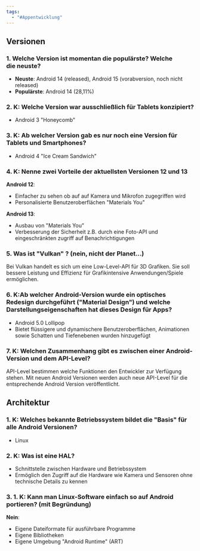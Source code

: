 ```yaml
---
tags:
  - "#Appentwicklung"
---
```

## Versionen
### 1. Welche Version ist momentan die populärste? Welche die neuste?
+ **Neuste**: Android 14 (released), Android 15 (vorabversion, noch nicht released)
+ **Populärste**: Android 14 (28,11%)

### 2. **K**: Welche Version war ausschließlich für Tablets konzipiert?
+ Android 3 "Honeycomb"

### 3. **K**: Ab welcher Version gab es nur noch eine Version für Tablets und Smartphones?
+ Android 4 "Ice Cream Sandwich"

### 4. **K**: Nenne zwei Vorteile der aktuellsten Versionen 12 und 13
**Android 12**:
+ Einfacher zu sehen ob auf auf Kamera und Mikrofon zugegriffen wird
+ Personalisierte Benutzeroberflächen "Materials You"

**Android 13**:
+ Ausbau von "Materials You"
+ Verbesserung der Sicherheit z.B. durch eine Foto-API und eingeschränkten zugriff auf Benachrichtigungen

### 5. Was ist "Vulkan" ? (nein, nicht der Planet...)
Bei Vulkan handelt es sich um eine Low-Level-API für 3D Grafiken. Sie soll bessere Leistung und Effizienz für Grafikintensive Anwendungen/Spiele ermöglichen.

### 6. **K**:Ab welcher Android-Version wurde ein optisches Redesign durchgeführt ("Material Design")  und welche Darstellungseigenschaften hat dieses Design für Apps?
+ Android 5.0 Lollipop
+ Bietet flüssigere und dynamischere Benutzeroberflächen, Animationen sowie Schatten und Tiefenebenen wurden hinzugefügt

### 7. **K:** Welchen Zusammenhang gibt es zwischen einer Android-Version und dem API-Level?
API-Level bestimmen welche Funktionen den Entwickler zur Verfügung stehen. Mit neuen Android Versionen werden auch neue API-Level für die entsprechende Android Version veröffentlicht.

## Architektur
### 1. **K**: Welches bekannte Betriebssystem bildet die "Basis" für alle Android Versionen?
+ Linux

### 2. **K**: Was ist eine HAL?
+ Schnittstelle zwischen Hardware und Betriebssystem
+ Ermöglich den Zugriff auf die Hardware wie Kamera und Sensoren ohne technische Details zu kennen

### 3. 1. **K**: Kann man Linux-Software einfach so auf Android portieren? (mit Begründung)
**Nein**:
+ Eigene Dateiformate für ausführbare Programme
+ Eigene Bibliotheken
+ Eigene Umgebung "Android Runtime" (ART)